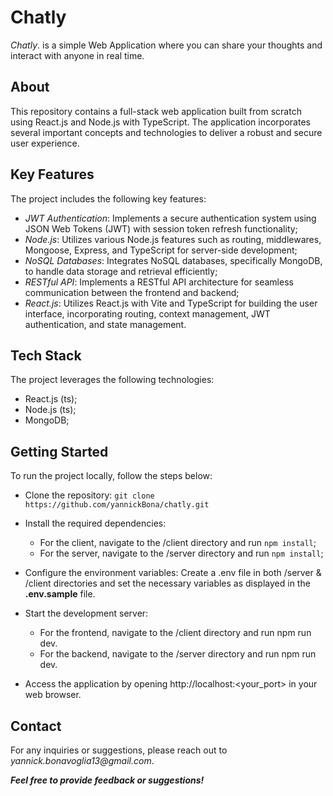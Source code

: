 # Chatly
_Chatly_. is a simple Web Application where you can share your thoughts and interact with anyone in real time. 

## About
This repository contains a full-stack web application built from scratch using React.js and Node.js with TypeScript. The application incorporates several important concepts and technologies to deliver a robust and secure user experience.

## Key Features
The project includes the following key features:

- *JWT Authentication*: Implements a secure authentication system using JSON Web Tokens (JWT) with session token refresh functionality;
- *Node.js*: Utilizes various Node.js features such as routing, middlewares, Mongoose, Express, and TypeScript for server-side development;
- *NoSQL Databases*: Integrates NoSQL databases, specifically MongoDB, to handle data storage and retrieval efficiently;
- *RESTful API*: Implements a RESTful API architecture for seamless communication between the frontend and backend;
- *React.js*: Utilizes React.js with Vite and TypeScript for building the user interface, incorporating routing, context management, JWT authentication, and state management.

  
## Tech Stack
The project leverages the following technologies:
- React.js (ts);
- Node.js (ts);
- MongoDB;

## Getting Started
To run the project locally, follow the steps below:

- Clone the repository: `git clone https://github.com/yannickBona/chatly.git`

- Install the required dependencies:
    - For the client, navigate to the /client directory and run `npm install`;
    - For the server, navigate to the /server directory and run `npm install`;
- Configure the environment variables: Create a .env file in both /server & /client directories and set the necessary variables as displayed in the **.env.sample** file.

- Start the development server:
    - For the frontend, navigate to the /client directory and run npm run dev.
    - For the backend, navigate to the /server directory and run npm run dev.
  
- Access the application by opening http://localhost:<your_port> in your web browser.

## Contact
For any inquiries or suggestions, please reach out to _yannick.bonavoglia13@gmail.com_.
 
***Feel free to provide feedback or suggestions!***
